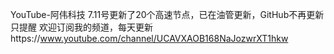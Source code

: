 YouTube-阿伟科技
7.11号更新了20个高速节点，已在油管更新，GitHub不再更新只提醒
欢迎订阅我的频道，每天更新https://www.youtube.com/channel/UCAVXAOB168NaJozwrXT1hkw
   
   
